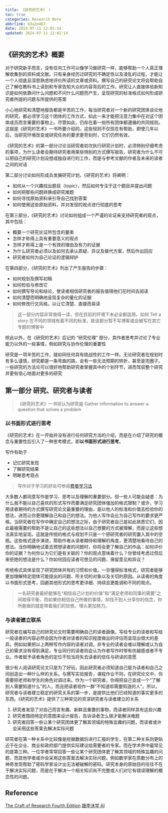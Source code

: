 ```yaml
---
title: 《研究的艺术》 Ⅰ
toc: true
categories: Research Note
abbrlink: 83a2e487
date: 2024-07-11 12:02:14
updated: 2024-07-11 12:02:14
---
```


## 《研究的艺术》概要

对于研究新手而言，没有任何工作可以像学习做研究一样，能够帮助一个人真正理解收集到的资料或文献。只有亲身经历过研究的不确定性以及凌乱的过程，才能让一个人彻底且深思熟虑地评价所读的文章或资料。撰写自己的研究论文将会帮助自己了解在教科书上读到和专家告知大众的内容背后的工作。研究让人直接体验新知识是如何依靠问什么问题和不问什么问题而产生，呈现研究的标准格式如何形成研究者所提的问题与所提供的答案

小心地研究和清楚地报告都是辛苦的工作，每当研究者对一个新的研究团体谈论他的研究，都必须学习这个团体的工作方式，如此一来才能把注意力集中在对这个团体成员而言重要的事物上。尽管如此，仍存在着一些所有团体都遵循的共同规则。这就是《研究的艺术》一书所要介绍的。这些规则不仅现在有帮助，即使几年以后，当研究环境改变或研究任务的要求更苛刻时，它们仍然有效。

《研究的艺术》的第一部分讨论当研究者初次执行研究计划时，必须特别仔细考虑的事项，为什么读者会期待研究者用某些特别的方式撰写报告，研究者为什么不可以把自己的研究计划设想成独自进行的工作，而是与参考文献的作者及未来的读者之间的对话

第二部分讨论如何形成兵发展研究计划，《研究的艺术》将阐明：

- 如何从一个兴趣找出题目（topic），然后如何专注于这个题目并提出问题
- 如何把那些问题转换成研究难题
- 如何寻找原始资料来引导自己找到答案
- 如何使用这些原始资料，并对发现的观点进行彻底的思考

在第三部分，《研究的艺术》讨论如何组成一个严谨的论证来支持研究者的观点，其中包括：

- 概要一个研究论证所包含的要素
- 怎样才称得上具有重要意义的观点
- 怎样才称得上是一个有效的理由及有力的证据
- 为什么研究者必须以及如何去承认质疑、异议及替代方案，然后作出回应
- 研究者如何为自己论证的逻辑辩护

在第四部分，《研究的艺术》列出了产生报告的步骤：

- 如何规划及撰写初稿
- 如何检验与修改它
- 如何撰写导论和结论，使读者相信研究者的报告值得他们花时间去阅读
- 如何清楚而明确地呈现复杂的量化的证据
- 如何修改行文风格，以让它清楚、直接而易读

> 这一部分内容非常值得一读，但在目前的环境下未必全都适用。如何 Tell a story 在不同的领域有着不同的标准，故该部分暂不写博客或会被写在其它专题的博客中

除此以外，在《研究的艺术》后记的 “研究伦理” 部分，其作者思考并讨论了专业能力以外的一些事情，例如研究与协作伦理的重要性

研究是一项辛苦的工作，就如同任何具有挑战性的工作一样。无论研究者在规划时有多么谨慎，研究都是一条弯曲的路，会有一些无法预期的转折，甚至是兜圈子。一些研究的方法论可以很好地帮助研究者掌握其中的个别环节，进而驾驭整个研究并更有信心地面对更多的研究

## 第一部分 研究、研究者与读者

> 《研究的艺术》一书将认为研究是
> Gather information to answer a question that solves a problem

### 以书面形式进行思考

《研究的艺术》在一开始并没有进行任何研究方法的介绍，而是在介绍了研究的概念与重要性后引入了一种思考模式，即**以书面形式进行思考**。

写作有助于

- 记忆研究发现
- 了解研究结果
- 明晰思考观点

> 写作对于学习的好处可参阅[费曼学习法](https://baike.baidu.com/item/%E8%B4%B9%E6%9B%BC%E5%AD%A6%E4%B9%A0%E6%B3%95/50895393)

大多数人都同意写作是学习、思考以及理解的重要部分。但一些人可能会疑惑：为什么我不能以自己喜欢的形式写作而要满足研究团体强加的格式限制？或许，学习用读者期待的方式撰写研究论文最重要的理由，是以他人的标准和价值去检验你的想法，进而让你更理解自己和自己的想法。为他人写作会比为自己写作的要求更严格。当研究者在写作中确定自己的想法之际，由于研究者自己是如此熟悉它们，因此最被需要的帮助不是让自己的这些想法以自己想要的方式被理解，而是让这些想法真实地呈现。这就是传统的格式与规划不只是一个把研究者的研究置入其中的空瓶。这些格式逐步演进，帮助作者从读者期待和理解的角度，更清楚地看待自己的想法。当你明确地试着去预想读者的问题时，你将会更了解自己的作品：如何评价你的证据？为何你认为它们是有关联的？你的观点意味着什么？你曾经考虑过但后来拒绝的想法是什么？你如何回应读者可想见的问题、保留意见和异议？

传统格式具体呈现了研究团体共有的习惯和价值。一旦懂得标准格式，研究者能够更加理解特定团体可能提出的问题、所关切的对象以及关切的原因。从读者的角度以书面形式思考，回避其他形式的思考更详细、持续且更能调和不同的观点。

> 一名研究者最好能够在“相信自己计划的价值”和“满足老师和同事的需要”之间取得平衡，而如果你相信自己所做的事情，却找不到人分享你的信念，你所能做的就是带着我们的钦佩，埋头更加努力。

### 与读者建立联系

研究者在编写自己的研究论文时需要明确自己的读者画像。写给专业的读者和写给一般读者的内容必然会因为作者对读者的知识程度做出的评估而呈现出很大的差异。例如如果把以上两种写作内容的读者对调，非专业的读者会难以理解或认为自己的需求没有得到满足，专业同行的读者则会认为作者写作时带有优越感或者不专业。作者赋予读者角色的定位不恰当将失去读者的信任与研读的意愿

很少有人阅读研究论文只是为了好玩，因此研究者必须知道自己能为读者和自己之间创造出一种什么样的关系。与撰写实验报告，课程作业不同，在研究论文中，你需要把老师和学生的角色对调过来。作为一个研究者，你得把自己变成一个“了解别人需要知道什么”的人，而且把读者视作一群“不知道却需要知道的人”。所以，研究者与读者建立稳定的研究关系的第一步，是提供比他们已经知道的事实更多的东西。《研究的艺术》提供了三种常见的资深研究者与读者建立的关系

1. 研究者发现了对自己而言有趣、新鲜且重要的事物，而读者同样具有这些兴趣
2. 研究者围绕特定的意图来设计报告，告诉读者怎么做才能解决难题
3. 研究者回答一些让某个研究团体更了解其领域的特殊旨趣的问题，而读者或许会采用这些答案去解决实际问题

研究者在第一种关系中比较像是挖掘数据后进行汇报的学生，在第二种关系则更贴近于在企业、商业和政府部门提供实际建议给需要者的专家。而在学术界中最常见的是第三种。一位学者常常回答一些让某个研究团体更了解其领域的特殊旨趣的问题，而其他学者或许会采用这些答案去解决实际问题。例如数学家在质数分布上的神奇发现帮助了密码学家设计出无法被破解的密码。研究本身的原始目的往往不在于解决实际问题，而是在于解决一个相关知识尚不完整或人们对它有错误理解的概念性的问题。

## Reference

[The Craft of Research Fourth Edition](https://cdn.gecacademy.cn/oa/upload/2021-01-20%2011-49-03-The_Craft_of_Research_Fourth_Edition_-_Wayne_C_Booth.pdf)
[跟李沐学 AI](https://b23.tv/dCZ7ss6)
